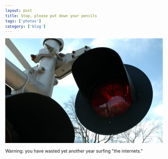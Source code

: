 ```yaml
---
layout: post
title: Stop, please put down your pencils
tags: ['photos']
category: ['blog']
---
```


![Stop :: Nikon D70 : 1/50s : f/14 : ISO 200](/media/2004/12/stop.jpg)

Warning: you have wasted yet another year surfing "the internets."

